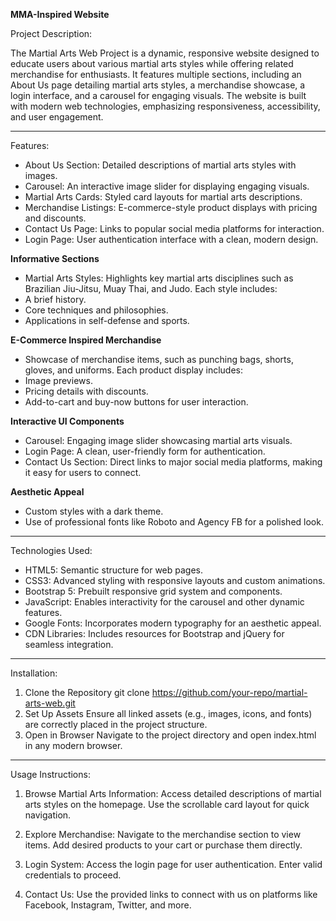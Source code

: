 **MMA-Inspired Website**

Project Description:

The Martial Arts Web Project is a dynamic, responsive website designed to educate users about various martial arts styles while offering related merchandise for enthusiasts. It features multiple sections, including an About Us page detailing martial arts styles, a merchandise showcase, a login interface, and a carousel for engaging visuals. The website is built with modern web technologies, emphasizing responsiveness, accessibility, and user engagement.

<hr/>

Features:

* About Us Section: Detailed descriptions of martial arts styles with images.
* Carousel: An interactive image slider for displaying engaging visuals.
* Martial Arts Cards: Styled card layouts for martial arts descriptions.
* Merchandise Listings: E-commerce-style product displays with pricing and discounts.
* Contact Us Page: Links to popular social media platforms for interaction.
* Login Page: User authentication interface with a clean, modern design.

**Informative Sections**

* Martial Arts Styles: Highlights key martial arts disciplines such as Brazilian Jiu-Jitsu, Muay Thai, and Judo. Each style includes:
* A brief history.
* Core techniques and philosophies.
* Applications in self-defense and sports.

**E-Commerce Inspired Merchandise**

* Showcase of merchandise items, such as punching bags, shorts, gloves, and uniforms. Each product display includes:
* Image previews.
* Pricing details with discounts.
* Add-to-cart and buy-now buttons for user interaction.

**Interactive UI Components**

* Carousel: Engaging image slider showcasing martial arts visuals.
* Login Page: A clean, user-friendly form for authentication.
* Contact Us Section: Direct links to major social media platforms, making it easy for users to connect.

**Aesthetic Appeal**

* Custom styles with a dark theme.
* Use of professional fonts like Roboto and Agency FB for a polished look.

<hr/>

Technologies Used:

* HTML5: Semantic structure for web pages.
* CSS3: Advanced styling with responsive layouts and custom animations.
* Bootstrap 5: Prebuilt responsive grid system and components.
* JavaScript: Enables interactivity for the carousel and other dynamic features.
* Google Fonts: Incorporates modern typography for an aesthetic appeal.
* CDN Libraries: Includes resources for Bootstrap and jQuery for seamless integration.

<hr/>

Installation:

1. Clone the Repository
git clone https://github.com/your-repo/martial-arts-web.git
2. Set Up Assets
Ensure all linked assets (e.g., images, icons, and fonts) are correctly placed in the project structure.
3. Open in Browser
Navigate to the project directory and open index.html in any modern browser.

<hr/>

Usage Instructions:

1. Browse Martial Arts Information:
Access detailed descriptions of martial arts styles on the homepage. Use the scrollable card layout for quick navigation.

2. Explore Merchandise:
Navigate to the merchandise section to view items. Add desired products to your cart or purchase them directly.

3. Login System:
Access the login page for user authentication. Enter valid credentials to proceed.

4. Contact Us:
Use the provided links to connect with us on platforms like Facebook, Instagram, Twitter, and more.
